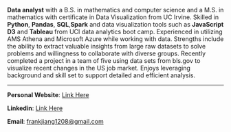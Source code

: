 **Data analyst** with a B.S. in mathematics and computer science and a M.S. in mathematics with certificate in Data Visualization from UC Irvine. Skilled in **Python**, **Pandas**, **SQL**,**Spark** and data visualization tools such as **JavaScript D3** and **Tableau** from UCI data analytics boot camp. Experienced in utilizing AMS Athena and Microsoft Azure while working with data. Strengths include the ability to extract valuable insights from large raw datasets to solve problems and willingness to collaborate with diverse groups. Recently completed a project in a team of five using data sets from bls.gov to visualize recent changes in the US job market. Enjoys leveraging background and skill set to support detailed and efficient analysis.

-----------------------------------------------------------------------------------------------------------------------------------------------------------------------------------
**Personal Website**: [Link Here](https://vuestoragepersonal.z13.web.core.windows.net/)  

**Linkedin**: [Link Here](https://www.linkedin.com/in/shan-jiang-3a221313a)

**Email**: frankjiang1208@gmail.com
      
